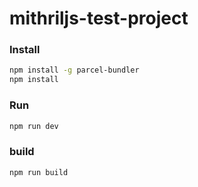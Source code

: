 # mithriljs-test-project

### Install

```bash
npm install -g parcel-bundler
npm install
```

### Run

```bash
npm run dev
```

### build

```bash
npm run build
```
